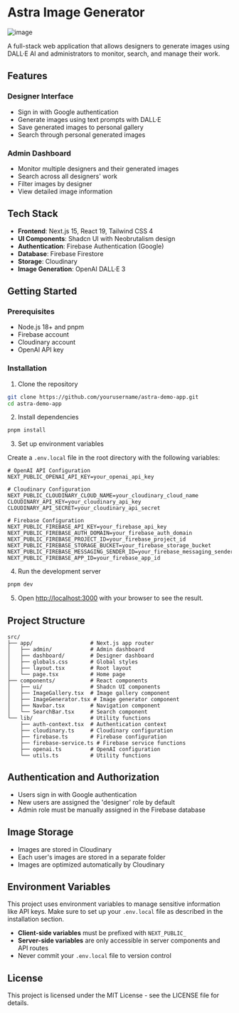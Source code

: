 # Astra Image Generator

![image](https://github.com/user-attachments/assets/593ea7bb-7529-406b-9446-74629da9ba1b)

A full-stack web application that allows designers to generate images using DALL·E AI and administrators to monitor, search, and manage their work.

## Features

### Designer Interface

- Sign in with Google authentication
- Generate images using text prompts with DALL·E
- Save generated images to personal gallery
- Search through personal generated images

### Admin Dashboard

- Monitor multiple designers and their generated images
- Search across all designers' work
- Filter images by designer
- View detailed image information

## Tech Stack

- **Frontend**: Next.js 15, React 19, Tailwind CSS 4
- **UI Components**: Shadcn UI with Neobrutalism design
- **Authentication**: Firebase Authentication (Google)
- **Database**: Firebase Firestore
- **Storage**: Cloudinary
- **Image Generation**: OpenAI DALL·E 3

## Getting Started

### Prerequisites

- Node.js 18+ and pnpm
- Firebase account
- Cloudinary account
- OpenAI API key

### Installation

1. Clone the repository

```bash
git clone https://github.com/yourusername/astra-demo-app.git
cd astra-demo-app
```

2. Install dependencies

```bash
pnpm install
```

3. Set up environment variables

Create a `.env.local` file in the root directory with the following variables:

```
# OpenAI API Configuration
NEXT_PUBLIC_OPENAI_API_KEY=your_openai_api_key

# Cloudinary Configuration
NEXT_PUBLIC_CLOUDINARY_CLOUD_NAME=your_cloudinary_cloud_name
CLOUDINARY_API_KEY=your_cloudinary_api_key
CLOUDINARY_API_SECRET=your_cloudinary_api_secret

# Firebase Configuration
NEXT_PUBLIC_FIREBASE_API_KEY=your_firebase_api_key
NEXT_PUBLIC_FIREBASE_AUTH_DOMAIN=your_firebase_auth_domain
NEXT_PUBLIC_FIREBASE_PROJECT_ID=your_firebase_project_id
NEXT_PUBLIC_FIREBASE_STORAGE_BUCKET=your_firebase_storage_bucket
NEXT_PUBLIC_FIREBASE_MESSAGING_SENDER_ID=your_firebase_messaging_sender_id
NEXT_PUBLIC_FIREBASE_APP_ID=your_firebase_app_id
```

4. Run the development server

```bash
pnpm dev
```

5. Open [http://localhost:3000](http://localhost:3000) with your browser to see the result.

## Project Structure

```
src/
├── app/                  # Next.js app router
│   ├── admin/            # Admin dashboard
│   ├── dashboard/        # Designer dashboard
│   ├── globals.css       # Global styles
│   ├── layout.tsx        # Root layout
│   └── page.tsx          # Home page
├── components/           # React components
│   ├── ui/               # Shadcn UI components
│   ├── ImageGallery.tsx  # Image gallery component
│   ├── ImageGenerator.tsx # Image generator component
│   ├── Navbar.tsx        # Navigation component
│   └── SearchBar.tsx     # Search component
└── lib/                  # Utility functions
    ├── auth-context.tsx  # Authentication context
    ├── cloudinary.ts     # Cloudinary configuration
    ├── firebase.ts       # Firebase configuration
    ├── firebase-service.ts # Firebase service functions
    ├── openai.ts         # OpenAI configuration
    └── utils.ts          # Utility functions
```

## Authentication and Authorization

- Users sign in with Google authentication
- New users are assigned the 'designer' role by default
- Admin role must be manually assigned in the Firebase database

## Image Storage

- Images are stored in Cloudinary
- Each user's images are stored in a separate folder
- Images are optimized automatically by Cloudinary

## Environment Variables

This project uses environment variables to manage sensitive information like API keys. Make sure to set up your `.env.local` file as described in the installation section.

- **Client-side variables** must be prefixed with `NEXT_PUBLIC_`
- **Server-side variables** are only accessible in server components and API routes
- Never commit your `.env.local` file to version control

## License

This project is licensed under the MIT License - see the LICENSE file for details.
